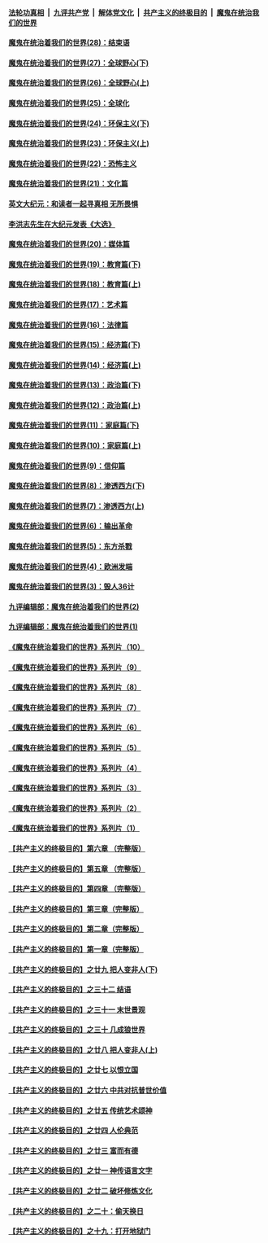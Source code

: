 ####  [法轮功真相](../../../../basic/blob/master/README.md?t=02160801) &nbsp;|&nbsp; [九评共产党](../../../../9ping.md/blob/master/README.md?t=02160801) &nbsp;|&nbsp; [解体党文化](../../../../jtdwh.md/blob/master/README.md?t=02160801)  &nbsp;|&nbsp; [共产主义的终极目的](../../../../gczydzjmd.md/blob/master/README.md?t=02160801) &nbsp;|&nbsp; [魔鬼在统治我们的世界](../../../../mgztzwmdsj.md/blob/master/README.md?t=02160801) 

#### [魔鬼在统治着我们的世界(28)：结束语](../pages/nsc422/n10936246.md?t=02160801) 

#### [魔鬼在统治着我们的世界(27)：全球野心(下)](../pages/nsc422/n10928319.md?t=02160801) 

#### [魔鬼在统治着我们的世界(26)：全球野心(上)](../pages/nsc422/n10900318.md?t=02160801) 

#### [魔鬼在统治着我们的世界(25)：全球化](../pages/nsc422/n10788205.md?t=02160801) 

#### [魔鬼在统治着我们的世界(24)：环保主义(下)](../pages/nsc422/n10695307.md?t=02160801) 

#### [魔鬼在统治着我们的世界(23)：环保主义(上)](../pages/nsc422/n10688613.md?t=02160801) 

#### [魔鬼在统治着我们的世界(22)：恐怖主义](../pages/nsc422/n10614727.md?t=02160801) 

#### [魔鬼在统治着我们的世界(21)：文化篇](../pages/nsc422/n10597706.md?t=02160801) 

#### [英文大纪元：和读者一起寻真相 无所畏惧](../pages/nsc422/n12542027.md?t=02160801) 

#### [李洪志先生在大纪元发表《大选》](../pages/nsc422/n12534746.md?t=02160801) 

#### [魔鬼在统治着我们的世界(20)：媒体篇](../pages/nsc422/n10586579.md?t=02160801) 

#### [魔鬼在统治着我们的世界(19)：教育篇(下)](../pages/nsc422/n10564808.md?t=02160801) 

#### [魔鬼在统治着我们的世界(18)：教育篇(上)](../pages/nsc422/n10526970.md?t=02160801) 

#### [魔鬼在统治着我们的世界(17)：艺术篇](../pages/nsc422/n10499093.md?t=02160801) 

#### [魔鬼在统治着我们的世界(16)：法律篇](../pages/nsc422/n10485969.md?t=02160801) 

#### [魔鬼在统治着我们的世界(15)：经济篇(下)](../pages/nsc422/n10469975.md?t=02160801) 

#### [魔鬼在统治着我们的世界(14)：经济篇(上)](../pages/nsc422/n10457370.md?t=02160801) 

#### [魔鬼在统治着我们的世界(13)：政治篇(下)](../pages/nsc422/n10448270.md?t=02160801) 

#### [魔鬼在统治着我们的世界(12)：政治篇(上)](../pages/nsc422/n10444576.md?t=02160801) 

#### [魔鬼在统治着我们的世界(11)：家庭篇(下)](../pages/nsc422/n10440961.md?t=02160801) 

#### [魔鬼在统治着我们的世界(10)：家庭篇(上)](../pages/nsc422/n10435448.md?t=02160801) 

#### [魔鬼在统治着我们的世界(9)：信仰篇](../pages/nsc422/n10432159.md?t=02160801) 

#### [魔鬼在统治着我们的世界(8)：渗透西方(下)](../pages/nsc422/n10429603.md?t=02160801) 

#### [魔鬼在统治着我们的世界(7)：渗透西方(上)](../pages/nsc422/n10426013.md?t=02160801) 

#### [魔鬼在统治着我们的世界(6)：输出革命](../pages/nsc422/n10421536.md?t=02160801) 

#### [魔鬼在统治着我们的世界(5)：东方杀戮](../pages/nsc422/n10417707.md?t=02160801) 

#### [魔鬼在统治着我们的世界(4)：欧洲发端](../pages/nsc422/n10414890.md?t=02160801) 

#### [魔鬼在统治着我们的世界(3)：毁人36计](../pages/nsc422/n10411583.md?t=02160801) 

#### [九评编辑部：魔鬼在统治着我们的世界(2)](../pages/nsc422/n10410036.md?t=02160801) 

#### [九评编辑部：魔鬼在统治着我们的世界(1)](../pages/nsc422/n10406825.md?t=02160801) 

#### [《魔鬼在统治着我们的世界》系列片（10）](../pages/nsc422/n12292670.md?t=02160801) 

#### [《魔鬼在统治着我们的世界》系列片（9）](../pages/nsc422/n12290859.md?t=02160801) 

#### [《魔鬼在统治着我们的世界》系列片（8）](../pages/nsc422/n12287445.md?t=02160801) 

#### [《魔鬼在统治着我们的世界》系列片（7）](../pages/nsc422/n12283425.md?t=02160801) 

#### [《魔鬼在统治着我们的世界》系列片（6）](../pages/nsc422/n12282314.md?t=02160801) 

#### [《魔鬼在统治着我们的世界》系列片（5）](../pages/nsc422/n12281419.md?t=02160801) 

#### [《魔鬼在统治着我们的世界》系列片（4）](../pages/nsc422/n12274024.md?t=02160801) 

#### [《魔鬼在统治着我们的世界》系列片（3）](../pages/nsc422/n12271322.md?t=02160801) 

#### [《魔鬼在统治着我们的世界》系列片（2）](../pages/nsc422/n12269049.md?t=02160801) 

#### [《魔鬼在统治着我们的世界》系列片（1）](../pages/nsc422/n12267575.md?t=02160801) 

#### [【共产主义的终极目的】第六章 （完整版）](../pages/nsc422/n11428913.md?t=02160801) 

#### [【共产主义的终极目的】第五章 （完整版）](../pages/nsc422/n11428912.md?t=02160801) 

#### [【共产主义的终极目的】第四章 （完整版）](../pages/nsc422/n11428907.md?t=02160801) 

#### [【共产主义的终极目的】第三章（完整版）](../pages/nsc422/n11428848.md?t=02160801) 

#### [【共产主义的终极目的】第二章（完整版）](../pages/nsc422/n11428831.md?t=02160801) 

#### [【共产主义的终极目的】第一章（完整版）](../pages/nsc422/n11417651.md?t=02160801) 

#### [【共产主义的终极目的】之廿九 把人变非人(下)](../pages/nsc422/n11344140.md?t=02160801) 

#### [【共产主义的终极目的】之三十二 结语](../pages/nsc422/n11360535.md?t=02160801) 

#### [【共产主义的终极目的】之三十一 末世景观](../pages/nsc422/n11351129.md?t=02160801) 

#### [【共产主义的终极目的】之三十 几成狼世界](../pages/nsc422/n11348280.md?t=02160801) 

#### [【共产主义的终极目的】之廿八 把人变非人(上)](../pages/nsc422/n11340492.md?t=02160801) 

#### [【共产主义的终极目的】之廿七 以恨立国](../pages/nsc422/n11336944.md?t=02160801) 

#### [【共产主义的终极目的】之廿六 中共对抗普世价值](../pages/nsc422/n11324785.md?t=02160801) 

#### [【共产主义的终极目的】之廿五 传统艺术颂神](../pages/nsc422/n11296396.md?t=02160801) 

#### [【共产主义的终极目的】之廿四 人伦典范](../pages/nsc422/n11296397.md?t=02160801) 

#### [【共产主义的终极目的】之廿三 富而有德](../pages/nsc422/n11283598.md?t=02160801) 

#### [【共产主义的终极目的】之廿一 神传语言文字](../pages/nsc422/n11263265.md?t=02160801) 

#### [【共产主义的终极目的】之廿二 破坏修炼文化](../pages/nsc422/n11245728.md?t=02160801) 

#### [【共产主义的终极目的】之二十：偷天换日](../pages/nsc422/n11238846.md?t=02160801) 

#### [【共产主义的终极目的】之十九：打开地狱门](../pages/nsc422/n11206376.md?t=02160801) 

